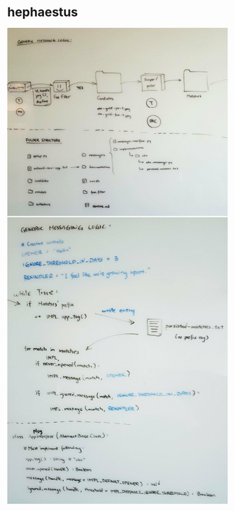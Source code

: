 # hephaestus

![Alt text](/documentation/h1.jpg?raw=true "High-level design: Pipeline")
![Alt text](/documentation/h2.jpg?raw=true "High-level design: Messaging logic")

